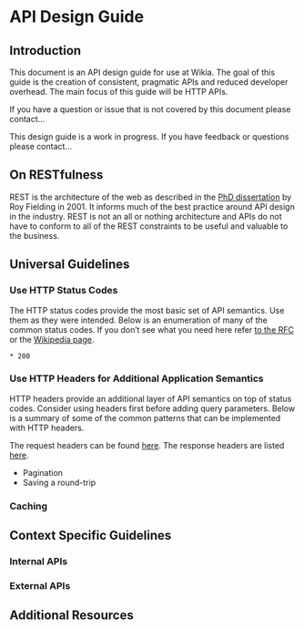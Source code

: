 # API Design Guide

## Introduction

This document is an API design guide for use at Wikia. The goal of this guide
is the creation of consistent, pragmatic APIs and reduced developer overhead.
The main focus of this guide will be HTTP APIs.

If you have a question or issue that is not covered by this document please
contact...

This design guide is a work in progress. If you have feedback or questions
please contact...

## On RESTfulness

REST is the architecture of the web as described in the [PhD
dissertation](http://www.ics.uci.edu/~fielding/pubs/dissertation/top.htm) by Roy
Fielding in 2001. It informs much of the best practice around API design in the
industry. REST is not an all or nothing architecture and APIs do not have to conform to
all of the REST constraints to be useful and valuable to the business.

## Universal Guidelines

### Use HTTP Status Codes

The HTTP status codes provide the most basic set of API semantics. Use them as
they were intended. Below is an enumeration of many of the common status codes.
If you don’t see what you need here refer [to the
RFC](http://www.w3.org/Protocols/rfc2616/rfc2616-sec10.html) or the [Wikipedia
page](http://en.wikipedia.org/wiki/List_of_HTTP_status_codes#2xx_Success).

	* 200

### Use HTTP Headers for Additional Application Semantics

HTTP headers provide an additional layer of API semantics on top of status
codes. Consider using headers first before adding query parameters. Below is a
summary of some of the common patterns that can be implemented with HTTP
headers.

The request headers can be found
[here](http://www.w3.org/Protocols/rfc2616/rfc2616-sec5.html#sec5.3). The
response headers are listed
[here](http://www.w3.org/Protocols/rfc2616/rfc2616-sec6.html#sec6.2).

 * Pagination
 * Saving a round-trip

### Caching

## Context Specific Guidelines
### Internal APIs


### External APIs

## Additional Resources
